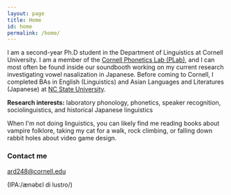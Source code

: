 ```yaml
---
layout: page
title: Home
id: home
permalink: /home/
---
```


I am a second-year Ph.D student in the Department of Linguistics at Cornell University. I am a member of the <a target="_blank" rel="noopener" href="https://conf.ling.cornell.edu/">Cornell Phonetics Lab (PLab)</a>, and I can most often be found inside our soundbooth working on my current research investigating vowel nasalization in Japanese. Before coming to Cornell, I completed BAs in English (Linguistics) and Asian Languages and Literatures (Japanese) at <a target="_blank" rel="noopener" href="https://linguistics.chass.ncsu.edu/">NC State University</a>. 

<b>Research interests:</b> laboratory phonology, phonetics, speaker recognition, sociolinguistics, and historical Japanese linguistics

<!-- link 'cat' to an image of corny --> 
When I'm not doing linguistics, you can likely find me reading books about vampire folklore, taking my cat for a walk, rock climbing, or falling down rabbit holes about video game design. 

### Contact me

[ard248@cornell.edu](mailto:ard248@cornell.edu)

(IPA:/ænəbɛl di lustɾo/)
